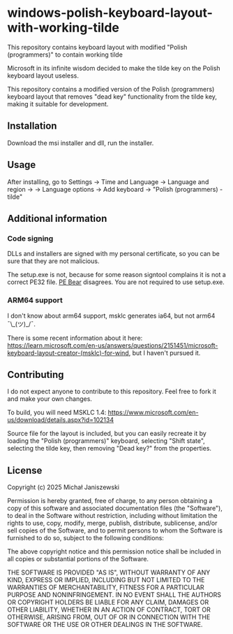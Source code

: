 # windows-polish-keyboard-layout-with-working-tilde
This repository contains keyboard layout with modified "Polish (programmers)" to contain working tilde

Microsoft in its infinite wisdom decided to make the tilde key on the Polish keyboard layout useless.

This repository contains a modified version of the Polish (programmers) keyboard layout that removes "dead key" functionality from the tilde key, making it suitable for development.

## Installation

Download the msi installer and dll, run the installer.

## Usage

After installing, go to Settings -> Time and Language -> Language and region -> <click ellipsis on your desired language> -> Language options -> Add keyboard -> "Polish (programmers) - tilde"

## Additional information

### Code signing

DLLs and installers are signed with my personal certificate, so you can be sure that they are not malicious.

The setup.exe is not, because for some reason signtool complains it is not a correct PE32 file. [PE Bear](https://github.com/hasherezade/pe-bear) disagrees. You are not required to use setup.exe.

### ARM64 support

I don't know about arm64 support, msklc generates ia64, but not arm64 ¯\\\_(ツ)\_/¯.

There is some recent information about it here: https://learn.microsoft.com/en-us/answers/questions/2151451/microsoft-keyboard-layout-creator-(msklc)-for-wind, but I haven't pursued it.

## Contributing

I do not expect anyone to contribute to this repository. Feel free to fork it and make your own changes.

To build, you will need MSKLC 1.4: https://www.microsoft.com/en-us/download/details.aspx?id=102134

Source file for the layout is included, but you can easily recreate it by loading the "Polish (programmers)" keyboard, selecting "Shift state", selecting the tilde key, then removing "Dead key?" from the properties.

## License

Copyright (c) 2025 Michał Janiszewski

Permission is hereby granted, free of charge, to any person obtaining a copy of this software and associated documentation files (the "Software"), to deal in the Software without restriction, including without limitation the rights to use, copy, modify, merge, publish, distribute, sublicense, and/or sell copies of the Software, and to permit persons to whom the Software is furnished to do so, subject to the following conditions:

The above copyright notice and this permission notice shall be included in all copies or substantial portions of the Software.

THE SOFTWARE IS PROVIDED "AS IS", WITHOUT WARRANTY OF ANY KIND, EXPRESS OR IMPLIED, INCLUDING BUT NOT LIMITED TO THE WARRANTIES OF MERCHANTABILITY, FITNESS FOR A PARTICULAR PURPOSE AND NONINFRINGEMENT. IN NO EVENT SHALL THE AUTHORS OR COPYRIGHT HOLDERS BE LIABLE FOR ANY CLAIM, DAMAGES OR OTHER LIABILITY, WHETHER IN AN ACTION OF CONTRACT, TORT OR OTHERWISE, ARISING FROM, OUT OF OR IN CONNECTION WITH THE SOFTWARE OR THE USE OR OTHER DEALINGS IN THE SOFTWARE.
